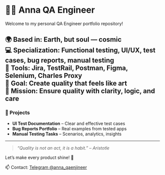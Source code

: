 # 👩🏼 Anna QA Engineer

Welcome to my personal QA Engineer portfolio repository!

🌍 Based in: Earth, but soul — cosmic  
💻 Specialization: Functional testing, UI/UX, test cases, bug reports, manual testing  
🧠 Tools: Jira, TestRail, Postman, Figma, Selenium, Charles Proxy  
🌟 Goal: Create quality that feels like art  
🚀 Mission: Ensure quality with clarity, logic, and care
---

### 📌 Projects
- **UI Test Documentation** – Clear and effective test cases
- **Bug Reports Portfolio** – Real examples from tested apps
- **Manual Testing Tasks** – Scenarios, analytics, insights

---

> _“Quality is not an act, it is a habit.” – Aristotle_

Let’s make every product shine! 🌟

📫 Contact: [Telegram @anna_qaenjineer](https://t.me/anna_qaenjineer)
